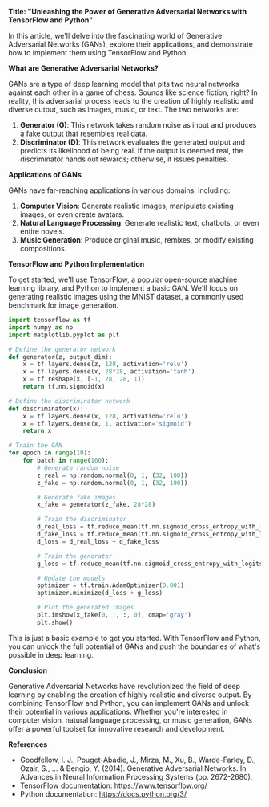 **Title: "Unleashing the Power of Generative Adversarial Networks with TensorFlow and Python"**

In this article, we'll delve into the fascinating world of Generative Adversarial Networks (GANs), explore their applications, and demonstrate how to implement them using TensorFlow and Python.

**What are Generative Adversarial Networks?**

GANs are a type of deep learning model that pits two neural networks against each other in a game of chess. Sounds like science fiction, right? In reality, this adversarial process leads to the creation of highly realistic and diverse output, such as images, music, or text. The two networks are:

1. **Generator (G)**: This network takes random noise as input and produces a fake output that resembles real data.
2. **Discriminator (D)**: This network evaluates the generated output and predicts its likelihood of being real. If the output is deemed real, the discriminator hands out rewards; otherwise, it issues penalties.

**Applications of GANs**

GANs have far-reaching applications in various domains, including:

1. **Computer Vision**: Generate realistic images, manipulate existing images, or even create avatars.
2. **Natural Language Processing**: Generate realistic text, chatbots, or even entire novels.
3. **Music Generation**: Produce original music, remixes, or modify existing compositions.

**TensorFlow and Python Implementation**

To get started, we'll use TensorFlow, a popular open-source machine learning library, and Python to implement a basic GAN. We'll focus on generating realistic images using the MNIST dataset, a commonly used benchmark for image generation.

```python
import tensorflow as tf
import numpy as np
import matplotlib.pyplot as plt

# Define the generator network
def generator(z, output_dim):
    x = tf.layers.dense(z, 128, activation='relu')
    x = tf.layers.dense(x, 28*28, activation='tanh')
    x = tf.reshape(x, [-1, 28, 28, 1])
    return tf.nn.sigmoid(x)

# Define the discriminator network
def discriminator(x):
    x = tf.layers.dense(x, 128, activation='relu')
    x = tf.layers.dense(x, 1, activation='sigmoid')
    return x

# Train the GAN
for epoch in range(10):
    for batch in range(100):
        # Generate random noise
        z_real = np.random.normal(0, 1, (32, 100))
        z_fake = np.random.normal(0, 1, (32, 100))

        # Generate fake images
        x_fake = generator(z_fake, 28*28)

        # Train the discriminator
        d_real_loss = tf.reduce_mean(tf.nn.sigmoid_cross_entropy_with_logits(tf.ones_like(d_real), d_real))
        d_fake_loss = tf.reduce_mean(tf.nn.sigmoid_cross_entropy_with_logits(tf.zeros_like(d_fake), d_fake))
        d_loss = d_real_loss + d_fake_loss

        # Train the generator
        g_loss = tf.reduce_mean(tf.nn.sigmoid_cross_entropy_with_logits(tf.ones_like(d_fake), d_fake))

        # Update the models
        optimizer = tf.train.AdamOptimizer(0.001)
        optimizer.minimize(d_loss + g_loss)

        # Plot the generated images
        plt.imshow(x_fake[0, :, :, 0], cmap='gray')
        plt.show()
```

This is just a basic example to get you started. With TensorFlow and Python, you can unlock the full potential of GANs and push the boundaries of what's possible in deep learning.

**Conclusion**

Generative Adversarial Networks have revolutionized the field of deep learning by enabling the creation of highly realistic and diverse output. By combining TensorFlow and Python, you can implement GANs and unlock their potential in various applications. Whether you're interested in computer vision, natural language processing, or music generation, GANs offer a powerful toolset for innovative research and development.

**References**

* Goodfellow, I. J., Pouget-Abadie, J., Mirza, M., Xu, B., Warde-Farley, D., Ozair, S., ... & Bengio, Y. (2014). Generative Adversarial Networks. In Advances in Neural Information Processing Systems (pp. 2672-2680).
* TensorFlow documentation: <https://www.tensorflow.org/>
* Python documentation: <https://docs.python.org/3/>